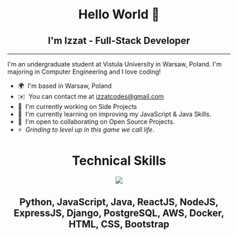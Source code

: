 <h1 align="center">Hello World 👋</h1>
<h2 align="center">I'm Izzat - Full-Stack Developer</h2>

------------------------


I'm an undergraduate student at Vistula University in Warsaw, Poland. I'm majoring in Computer Engineering and I love coding!

* 🌍  I'm based in Warsaw, Poland
* ✉️  You can contact me at [izzatcodes@gmail.com](mailto:izzatcodes@gmail.com)
* 🚀  I'm currently working on Side Projects
* 🧠  I'm currently learning on improving my JavaScript & Java Skills.
* 🤝  I'm open to collaborating on Open Source Projects.
* ⚡  _Grinding to level up in this game we call life_.

<h1 align="center">Technical Skills</h1>

<p align="center">
  <a href="https://skillicons.dev">
    <img src="https://skillicons.dev/icons?i=py,js,java,react,nodejs,express,django,postgres,aws,docker,html,css,bootstrap" />
  </a>
</p>
<h2 align="center">Python, JavaScript, Java, ReactJS, NodeJS, ExpressJS, Django, PostgreSQL, AWS, Docker, HTML, CSS, Bootstrap</h2>
